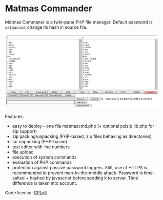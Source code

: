 Matmas Commander
================

Matmas Commaner is a twin-pane PHP file manager.
Default password is `matmascmd`, change its hash in source file.

![Matmas commander screenshot"](https://github.com/matmas/matmascmd/raw/master/screenshot.png "Matmas Commander")

Features:

 - easy to deploy - one file matmascmd.php (+ optional pclzip.lib.php for zip support)
 - zip packing/unpacking (PHP-based, zip files behaving as directories)
 - tar unpacking (PHP-based)
 - text editor with line numbers
 - file upload
 - execution of system commands
 - evaluation of PHP commands
 - protection against passive password loggers. Still, use of HTTPS is recommended to prevent man-in-the-middle attack. Password is time-salted + hashed by javascript before sending it to server. Time difference is taken into account.

Code license: [GPLv3](http://www.gnu.org/licenses/gpl.html)
